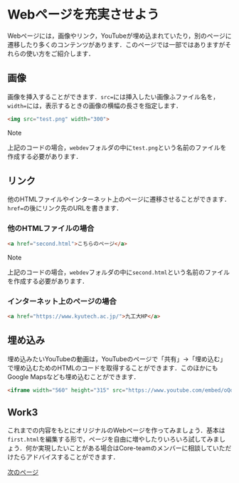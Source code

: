 # Webページを充実させよう
Webページには，画像やリンク，YouTubeが埋め込まれていたり，別のページに遷移したり多くのコンテンツがあります．このページでは一部ではありますがそれらの使い方をご紹介します．

## 画像
画像を挿入することができます．`src=`には挿入したい画像ふファイル名を，`width=`には，表示するときの画像の横幅の長さを指定します．
```html
<img src="test.png" width="300">
```
> [!NOTE]
> 上記のコードの場合，`webdev`フォルダの中に`test.png`という名前のファイルを作成する必要があります．

## リンク
他のHTMLファイルやインターネット上のページに遷移させることができます．`href=`の後にリンク先のURLを書きます．
### 他のHTMLファイルの場合
```html
<a href="second.html">こちらのページ</a>
```
> [!NOTE]
> 上記のコードの場合，`webdev`フォルダの中に`second.html`という名前のファイルを作成する必要があります．
### インターネット上のページの場合
```html
<a href="https://www.kyutech.ac.jp/">九工大HP</a>
```

## 埋め込み
埋め込みたいYouTubeの動画は，YouTubeのページで「共有」→「埋め込む」で埋め込むためのHTMLのコードを取得することができます．このほかにもGoogle Mapsなども埋め込むことができます．
```html
<iframe width="560" height="315" src="https://www.youtube.com/embed/oQdyX5iGnco?si=BgmDyflufS5eD1TU" title="YouTube video player" frameborder="0" allow="accelerometer; autoplay; clipboard-write; encrypted-media; gyroscope; picture-in-picture; web-share" allowfullscreen></iframe>
```

## Work3
これまでの内容をもとにオリジナルのWebページを作ってみましょう．基本は`first.html`を編集する形で，ページを自由に増やしたりいろいろ試してみましょう．何か実現したいことがある場合はCore-teamのメンバーに相談していただけたらアドバイスすることができます．
  
[次のページ](main-final.md)